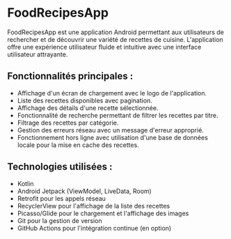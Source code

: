 # FoodRecipesApp
FoodRecipesApp est une application Android permettant aux utilisateurs de rechercher et de découvrir une variété de recettes de cuisine. L'application offre une expérience utilisateur fluide et intuitive avec une interface utilisateur attrayante.

## Fonctionnalités principales :

- Affichage d'un écran de chargement avec le logo de l'application.
- Liste des recettes disponibles avec pagination.
- Affichage des détails d'une recette sélectionnée.
- Fonctionnalité de recherche permettant de filtrer les recettes par titre.
- Filtrage des recettes par catégorie.
- Gestion des erreurs réseau avec un message d'erreur approprié.
- Fonctionnement hors ligne avec utilisation d'une base de données locale pour la mise en cache des recettes.

## Technologies utilisées :

- Kotlin
- Android Jetpack (ViewModel, LiveData, Room)
- Retrofit pour les appels réseau
- RecyclerView pour l'affichage de la liste des recettes
- Picasso/Glide pour le chargement et l'affichage des images
- Git pour la gestion de version
- GitHub Actions pour l'intégration continue (en option)
